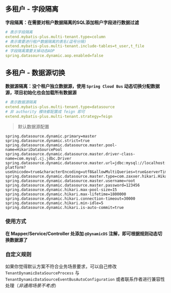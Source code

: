 ## 多租户 - 字段隔离

**字段隔离：在需要对租户数据隔离的SQL添加租户字段进行数据过滤**

``` yaml
# 表示字段隔离
extend.mybatis-plus.multi-tenant.type=column
# 表示需要进行租户数据隔离的表名(逗号分隔)
extend.mybatis-plus.multi-tenant.include-tables=t_user,t_file
# 字段隔离需要关掉动态AOP
spring.datasource.dynamic.aop.enabled=false
```


## 多租户 - 数据源切换

**数据源隔离：没个租户独立数据源，使用 `Spring Cloud Bus` 动态切换分配数据源，项目初始化也会加载所有数据源**

``` yaml
# 表示数据源隔离
extend.mybatis-plus.multi-tenant.type=datasource
# 非 authority 模块都配置成 feign 即可
extend.mybatis-plus.multi-tenant.strategy=feign
```

> 默认数据源配置

``` properties
spring.datasource.dynamic.primary=master
spring.datasource.dynamic.strict=true
spring.datasource.dynamic.datasource.master.pool-name=HikariDataSourcePool
spring.datasource.dynamic.datasource.master.driver-class-name=com.mysql.cj.jdbc.Driver
spring.datasource.dynamic.datasource.master.url=jdbc:mysql://localhost:3306/wemirr-platform?useUnicode=true&characterEncoding=utf8&allowMultiQueries=true&serverTimezone=GMT%2B8&useSSL=false&allowPublicKeyRetrieval=true
spring.datasource.dynamic.datasource.master.type=com.zaxxer.hikari.HikariDataSource
spring.datasource.dynamic.datasource.master.username=root
spring.datasource.dynamic.datasource.master.password=123456
spring.datasource.dynamic.hikari.max-pool-size=15
spring.datasource.dynamic.hikari.max-lifetime=1800000
spring.datasource.dynamic.hikari.connection-timeout=30000
spring.datasource.dynamic.hikari.min-idle=5
spring.datasource.dynamic.hikari.is-auto-commit=true
```

### 使用方式

**在 Mapper/Service/Controller 处添加 `@DynamicDS` 注解，即可根据规则动态切换数据源了**

### 自定义规则

如果你觉得默认方案不符合业务场景要求，可以自己修改 `TenantDynamicDataSourceProcess` 与 `TenantDynamicDataSourceEventBusAutoConfiguration` 或者联系作者进行兼容性处理（*非通用场景不考虑*）
